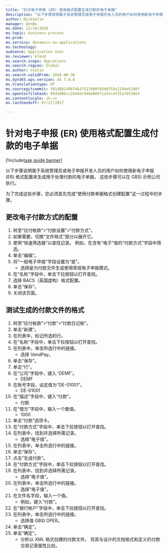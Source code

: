 ```yaml
--- 
title: "针对电子申报 (ER) 使用格式配置生成付款的电子单据"
description: "以下步骤说明属于系统管理员或电子申报开发人员的用户如何使用新电子申报 (ER) 格式配置来生成用于处理付款的电子单据。"
author: NickSelin
manager: AnnBe
ms.date: 11/10/2016
ms.topic: business-process
ms.prod: 
ms.service: dynamics-ax-applications
ms.technology: 
audience: Application User
ms.reviewer: kfend
ms.search.scope: Operations
ms.search.region: Global
ms.author: nselin
ms.search.validFrom: 2016-06-30
ms.dyn365.ops.version: AX 7.0.0
ms.translationtype: HT
ms.sourcegitcommit: f01d88149074b37517d00f03d8f55e1199a5198f
ms.openlocfilehash: 95da806cc2844dc946e809f1afecef25a7b520e5
ms.contentlocale: zh-cn
ms.lasthandoff: 07/27/2017

---
```

# <a name="generate-electronic-documents-for-payments-using-a-format-configuration-for-electronic-reporting-er"></a>针对电子申报 (ER) 使用格式配置生成付款的电子单据

[!include[task guide banner](../../includes/task-guide-banner.md)]

以下步骤说明属于系统管理员或电子申报开发人员的用户如何使用新电子申报 (ER) 格式配置来生成用于处理付款的电子单据。 这些步骤可以在 GBSI 示例公司执行。

为了完成这些步骤，您必须首先完成“使用付款单据格式创建配置”这一过程中的步骤。


## <a name="change-the-configuration-of-the-electronic-payment-method"></a>更改电子付款方式的配置
1. 转至“应付帐款”>“付款设置”>“付款方式”。
2. 如果需要，切换“文件格式”部分以展开它。
3. 使用“快速筛选器”以查找记录。 例如，在含有“电子”值的“付款方式”字段中筛选。
4. 单击“编辑”。
5. 将“一般电子申报”字段设置为“是”。
    * 选择是为付款文件生成使用常规电子申报模式。  
6. 在“名称”字段中，单击下拉按钮以打开查找。
7. 选择 BACS（英国虚构）格式配置。
8. 单击“保存”。
9. 关闭该页面。

## <a name="test-the-format-of-generated-payment-files"></a>测试生成的付款文件的格式
1. 转至“应付帐款”>“付款”>“付款日记帐”。
2. 单击“新建”。
3. 在列表中，标记所选的行。
4. 在“名称”字段中，单击下拉按钮以打开查找。
5. 在列表中，单击所选行中的链接。
    * 选择 VendPay。  
6. 单击“保存”。
7. 单击“行”。
8. 在“公司”字段中，键入 'DEMF'。
    * DEMF  
9. 在账号字段，设定值为“DE-01001"。
    * DE-01001  
10. 在“描述”字段中，键入“付款”。
    * 付款  
11. 在“借方”字段中，输入一个数值。
    * 1000  
12. 单击“付款”选项卡。
13. 在“付款方式”字段中，单击下拉按钮以打开查找。
14. 在列表中，找到并选择所需记录。
    * 选择“电子值”。  
15. 在列表中，单击所选行中的链接。
16. 单击“保存”。
17. 点击”生成付款“。
18. 在“付款方式”字段中，单击下拉按钮以打开查找。
19. 在列表中，找到并选择所需记录。
    * 选择“电子值”。  
20. 在列表中，单击所选行中的链接。
    * 选择“电子值”。  
21. 在文件名字段，输入一个值。
    * 例如，键入“付款”。  
22. 在“银行帐户”字段中，单击下拉按钮以打开查找。
23. 在列表中，单击所选行中的链接。
    * 选择值 GBSI OPER。  
24. 单击“确定”。
25. 单击“确定”。
    * 分析以 XML 格式创建的付款文件。 将其与设计的文档格式和定义的付款交易记录属性比较。  


